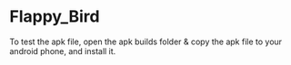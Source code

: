 # Flappy_Bird

To test the apk file, open the apk builds folder & copy the apk file to your android phone, and install it.
